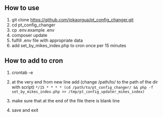 ## How to use

1. git clone https://github.com/jokaorgua/pt_config_changer.git
2. cd pt_config_changer
3. cp .env.example .env
4. composer update
5. fulfill .env file with appropriate data
6. add set_by_mikes_index.php to cron once per 15 minutes

## How to add to cron
1. crontab -e
2. at the very end from new line add (change /path/to/ to the path of the dir with script)
` */15 * * * * (cd /path/to/pt_config_changer/ && php -f set_by_mikes_index.php >> /tmp/pt_config_updater_mikes_index) `

3. make sure that at the end of the file there is blank line
4. save and exit 